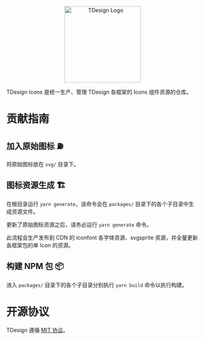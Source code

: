 <p align="center">
  <a href="https://tdesign.tencent.com/" target="_blank">
    <img alt="TDesign Logo" width="200" src="https://tdesign.gtimg.com/site/TDesign.png">
  </a>
</p>

TDesign Icons 是统一生产、管理 TDesign 各框架的 Icons 组件资源的仓库。

# 贡献指南

## 加入原始图标 ⛽️

将原始图标放在 `svg/` 目录下。

## 图标资源生成 🏗

在根目录运行 `yarn generate`，该命令会在 `packages/` 目录下的各个子目录中生成资源文件。

更新了原始图标资源之后，请务必运行 `yarn generate` 命令。

此流程会生产发布到 CDN 的 iconfont 各字体资源、svgsprite 资源，并全量更新各框架包的单 Icon 的资源。

## 构建 NPM 包 📦

进入 `packages/` 目录下的各个子目录分别执行 `yarn build` 命令以执行构建。

# 开源协议

TDesign 遵循 [MIT 协议](https://github.com/Tencent/tdesign-icons/blob/main/LICENSE)。
